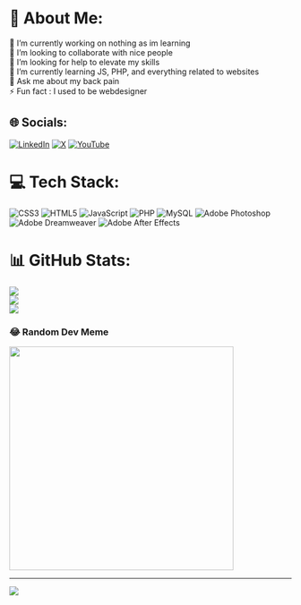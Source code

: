 # 💫 About Me:
🔭 I’m currently working on nothing as im learning<br>👯 I’m looking to collaborate with nice people<br>🤝 I’m looking for help to elevate my skills<br>🌱 I’m currently learning JS, PHP, and everything related to websites<br>💬 Ask me about my back pain<br>⚡ Fun fact : I used to be webdesigner


## 🌐 Socials:
[![LinkedIn](https://img.shields.io/badge/LinkedIn-%230077B5.svg?logo=linkedin&logoColor=white)](https://linkedin.com/in/mathieu-cozanet-merlingeas-1b8a562aa) [![X](https://img.shields.io/badge/X-black.svg?logo=X&logoColor=white)](https://x.com/CozanetMathieu) [![YouTube](https://img.shields.io/badge/YouTube-%23FF0000.svg?logo=YouTube&logoColor=white)](https://youtube.com/@@apounet) 

# 💻 Tech Stack:
![CSS3](https://img.shields.io/badge/css3-%231572B6.svg?style=for-the-badge&logo=css3&logoColor=white) ![HTML5](https://img.shields.io/badge/html5-%23E34F26.svg?style=for-the-badge&logo=html5&logoColor=white) ![JavaScript](https://img.shields.io/badge/javascript-%23323330.svg?style=for-the-badge&logo=javascript&logoColor=%23F7DF1E) ![PHP](https://img.shields.io/badge/php-%23777BB4.svg?style=for-the-badge&logo=php&logoColor=white) ![MySQL](https://img.shields.io/badge/mysql-%2300000f.svg?style=for-the-badge&logo=mysql&logoColor=white) ![Adobe Photoshop](https://img.shields.io/badge/adobe%20photoshop-%2331A8FF.svg?style=for-the-badge&logo=adobe%20photoshop&logoColor=white) ![Adobe Dreamweaver](https://img.shields.io/badge/Adobe%20Dreamweaver-FF61F6.svg?style=for-the-badge&logo=Adobe%20Dreamweaver&logoColor=white) ![Adobe After Effects](https://img.shields.io/badge/Adobe%20After%20Effects-9999FF.svg?style=for-the-badge&logo=Adobe%20After%20Effects&logoColor=white)
# 📊 GitHub Stats:
![](https://github-readme-stats.vercel.app/api?username=mathieu-cozanet&theme=dark&hide_border=false&include_all_commits=false&count_private=false)<br/>
![](https://github-readme-streak-stats.herokuapp.com/?user=mathieu-cozanet&theme=dark&hide_border=false)<br/>
![](https://github-readme-stats.vercel.app/api/top-langs/?username=mathieu-cozanet&theme=dark&hide_border=false&include_all_commits=false&count_private=false&layout=compact)

### 😂 Random Dev Meme
<img src='https://randommeme-five.vercel.app/' style="height: 400px;"/>

---
[![](https://visitcount.itsvg.in/api?id=mathieu-cozanet&icon=0&color=0)](https://visitcount.itsvg.in)

<!-- Proudly created with GPRM ( https://gprm.itsvg.in ) -->